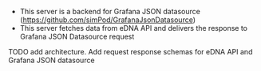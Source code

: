 * This server is a backend for Grafana JSON datasource (https://github.com/simPod/GrafanaJsonDatasource)
* This server fetches data from eDNA API and delivers the response to Grafana JSON Datasource request

TODO add architecture. Add request response schemas for eDNA API and Grafana JSON datasource